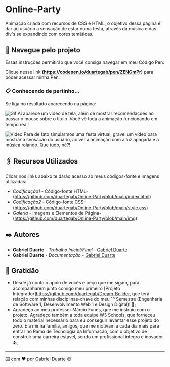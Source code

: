 

# Online-Party

Animação criada com recursos de CSS e HTML, o objetivo dessa página é dar ao usuário a sensação de estar numa festa, através da música e das div's se expandindo com cores temáticas.


## 🚀 Navegue pelo projeto

Essas instruções permitirão que você consiga navegar em meu Código Pen:

Clique nesse link **(https://codepen.io/duartegab/pen/ZENGmPr)** para poder acessar minha Pen.

### 📋 Conhecendo de pertinho...

Se liga no resultado aparecendo na página:

![Gif](https://github.com/duartegab/Online-Party/blob/main/onlineparty.gif)
Ai aparece um vídeo de tela, além de mostrar recomendações ao passar o mouse sobre o título. Você vê toda a animação funcionando em tempo real!



![Video](https://github.com/duartegab/Online-Party/blob/main/onlineparty.gif)
Para de fato simularmos uma festa virtual, gravei um vídeo para mostrar a sensação do usuário, ao ver a animação com a luz apagada e a música rolando. Que tudo, né?! 




## 🖇️ Recursos Utilizados

Clicar nos links abaixo te darão acesso ao meus códigos-fonte e imagens utilizadas:

* *Codificação1* - Código-fonte HTML- (https://github.com/duartegab/Online-Party/blob/main/index.html)
* *Codificação2* - Código-fonte CSS- (https://github.com/duartegab/Online-Party/blob/main/style.css)
* *Galeria* - Imagens e Elementos de Página- (https://github.com/duartegab/Online-Party/blob/main/img)




## ✒️ Autores

* **Gabriel Duarte** - *Trabalho Inicial/Final* - [Gabriel Duarte](https://github.com/duartegab)
* **Gabriel Duarte** - *Documentação* - [Gabriel Duarte](https://github.com/duartegab)


## 🎁 Gratidão

* Desde já conto o apoio de vocês e peço que me sigam, para acompanharem junto comigo meu primeiro [Projeto Integrador]https://github.com/duartegab/Dream-Builder, que terá relação com minhas disciplinas-chave do meu 1º Semestre (Engenharia de Software 1, Desenvolvimento Web 1 e Design Digital)! 📢;
* Agradeço ao meu professor Márcio Funes, que me instruiu com o projeto. Agradeço também a toda equipe W3 Schools, que forneceu todo o material necessário para eu conseguir levantar esse projeto do zero. E a minha família, amigos, que me motivam a cada dia mais para entrar no Ramo de Tecnologia da Informação, com o objetivo de construir uma carreira estável, sendo um profissional íntegro e inovador. 🫂;

---
⌨️ com ❤️ por [Gabriel Duarte](https://github.com/duartegab) 😊

